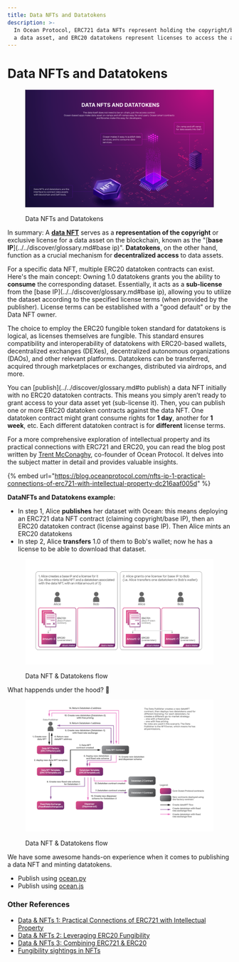 ```yaml
---
title: Data NFTs and Datatokens
description: >-
  In Ocean Protocol, ERC721 data NFTs represent holding the copyright/base IP of
  a data asset, and ERC20 datatokens represent licenses to access the assets.
---
```


# Data NFTs and Datatokens

<figure><img src="../../.gitbook/assets/architecture/DataNFT&Datatokens.png" alt=""><figcaption><p>Data NFTs and Datatokens</p></figcaption></figure>

In summary: A [**data NFT**](data-nfts.md) serves as a **representation of the copyright** or exclusive license for a data asset on the blockchain, known as the "\[**base IP**]\(../../discover/glossary.md#base ip)". **Datatokens**, on the other hand, function as a crucial mechanism for **decentralized access** to data assets.

For a specific data NFT, multiple ERC20 datatoken contracts can exist. Here's the main concept: Owning 1.0 datatokens grants you the ability to **consume** the corresponding dataset. Essentially, it acts as a **sub-license** from the \[base IP]\(../../discover/glossary.md#base ip), allowing you to utilize the dataset according to the specified license terms (when provided by the publisher). License terms can be established with a "good default" or by the Data NFT owner.

The choice to employ the ERC20 fungible token standard for datatokens is logical, as licenses themselves are fungible. This standard ensures compatibility and interoperability of datatokens with ERC20-based wallets, decentralized exchanges (DEXes), decentralized autonomous organizations (DAOs), and other relevant platforms. Datatokens can be transferred, acquired through marketplaces or exchanges, distributed via airdrops, and more.

You can \[publish]\(../../discover/glossary.md#to publish) a data NFT initially with no ERC20 datatoken contracts. This means you simply aren’t ready to grant access to your data asset yet (sub-license it). Then, you can publish one or more ERC20 datatoken contracts against the data NFT. One datatoken contract might grant consume rights for **1 day**, another for **1 week**, etc. Each different datatoken contract is for **different** license terms.

For a more comprehensive exploration of intellectual property and its practical connections with ERC721 and ERC20, you can read the blog post written by [Trent McConaghy](http://www.trent.st/), co-founder of Ocean Protocol. It delves into the subject matter in detail and provides valuable insights.

{% embed url="https://blog.oceanprotocol.com/nfts-ip-1-practical-connections-of-erc721-with-intellectual-property-dc216aaf005d" %}

**DataNFTs and Datatokens example:**

* In step 1, Alice **publishes** her dataset with Ocean: this means deploying an ERC721 data NFT contract (claiming copyright/base IP), then an ERC20 datatoken contract (license against base IP). Then Alice mints an ERC20 datatokens
* In step 2, Alice **transfers** 1.0 of them to Bob's wallet; now he has a license to be able to download that dataset.

<figure><img src="../../.gitbook/assets/architecture/datanfts_and_datatokens_flow.png" alt=""><figcaption><p>Data NFT &#x26; Datatokens flow</p></figcaption></figure>

What happends under the hood? 🤔

<figure><img src="../../.gitbook/assets/contracts/publish_detailed_flow.png" alt=""><figcaption><p>Data NFT &#x26; Datatokens flow</p></figcaption></figure>

We have some awesome hands-on experience when it comes to publishing a data NFT and minting datatokens.

* Publish using [ocean.py](../ocean.py/publish-flow.md)
* Publish using [ocean.js](../ocean.js/publish.md)

### Other References

* [Data & NFTs 1: Practical Connections of ERC721 with Intellectual Property](https://blog.oceanprotocol.com/nfts-ip-1-practical-connections-of-erc721-with-intellectual-property-dc216aaf005d)
* [Data & NFTs 2: Leveraging ERC20 Fungibility](https://blog.oceanprotocol.com/nfts-ip-2-leveraging-erc20-fungibility-bcee162290e3)
* [Data & NFTs 3: Combining ERC721 & ERC20](https://blog.oceanprotocol.com/nfts-ip-3-combining-erc721-erc20-b69ea659115e)
* [Fungibility sightings in NFTs](https://blog.oceanprotocol.com/on-difficult-to-explain-fungibility-sightings-in-nfts-26bc18620f70)

